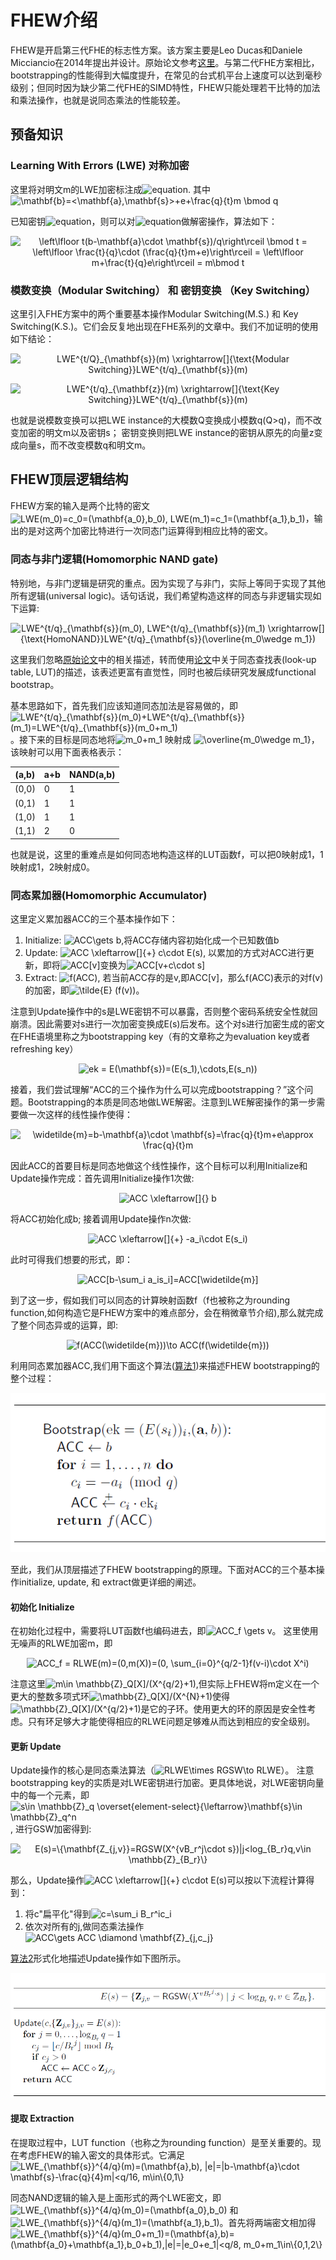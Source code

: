 # FHEW介绍

FHEW是开启第三代FHE的标志性方案。该方案主要是Leo Ducas和Daniele Micciancio在2014年提出并设计。原始论文参考[这里](https://eprint.iacr.org/2014/816.pdf)。与第二代FHE方案相比，bootstrapping的性能得到大幅度提升，在常见的台式机平台上速度可以达到毫秒级别；但同时因为缺少第二代FHE的SIMD特性，FHEW只能处理若干比特的加法和乘法操作，也就是说同态乘法的性能较差。

## 预备知识
### Learning With Errors (LWE) 对称加密
这里将对明文m的LWE加密标注成![equation](https://latex.codecogs.com/svg.image?LWE_{\mathbf{s}}(m)=(\mathbf{a},b)). 其中 <img src="https://latex.codecogs.com/svg.image?\mathbf{b}=<\mathbf{a},\mathbf{s}>&plus;e&plus;\frac{q}{t}m&space;\bmod&space;q" title="\mathbf{b}=<\mathbf{a},\mathbf{s}>+e+\frac{q}{t}m \bmod q" />

已知密钥![equation](https://latex.codecogs.com/svg.image?\vec{s})，则可以对![equation](https://latex.codecogs.com/svg.image?LWE_{\vec{s}}(m)=(\vec{a},b))做解密操作，算法如下：

<p align="center">
<img src="https://latex.codecogs.com/svg.image?\left\lfloor&space;t(b-\mathbf{a}\cdot&space;\mathbf{s})/q\right\rceil&space;\bmod&space;t&space;=&space;\left\lfloor&space;\frac{t}{q}\cdot&space;(\frac{q}{t}m&plus;e)\right\rceil&space;=&space;\left\lfloor&space;m&plus;\frac{t}{q}e\right\rceil&space;=&space;m\bmod&space;t" title="\left\lfloor t(b-\mathbf{a}\cdot \mathbf{s})/q\right\rceil \bmod t = \left\lfloor \frac{t}{q}\cdot (\frac{q}{t}m+e)\right\rceil = \left\lfloor m+\frac{t}{q}e\right\rceil = m\bmod t" />
</p>

### 模数变换（Modular Switching） 和 密钥变换 （Key Switching）
这里引入FHE方案中的两个重要基本操作Modular Switching(M.S.) 和 Key Switching(K.S.)。它们会反复地出现在FHE系列的文章中。我们不加证明的使用如下结论：

<p align="center">
<img src="https://latex.codecogs.com/svg.image?LWE^{t/Q}_{\mathbf{s}}(m)&space;\xrightarrow[]{\text{Modular&space;Switching}}LWE^{t/q}_{\mathbf{s}}(m)&space;" title="LWE^{t/Q}_{\mathbf{s}}(m) \xrightarrow[]{\text{Modular Switching}}LWE^{t/q}_{\mathbf{s}}(m) " />
</p>

<p align="center">
<img src="https://latex.codecogs.com/svg.image?LWE^{t/q}_{\mathbf{z}}(m)&space;\xrightarrow[]{\text{Key&space;Switching}}LWE^{t/q}_{\mathbf{s}}(m)&space;" title="LWE^{t/q}_{\mathbf{z}}(m) \xrightarrow[]{\text{Key Switching}}LWE^{t/q}_{\mathbf{s}}(m) " />
</p>

也就是说模数变换可以把LWE instance的大模数Q变换成小模数q(Q>q)，而不改变加密的明文m以及密钥s；
密钥变换则把LWE instance的密钥从原先的向量z变成向量s，而不改变模数q和明文m。

## FHEW顶层逻辑结构
FHEW方案的输入是两个比特的密文<img src="https://bit.ly/3BcPw7P" align="center" border="0" alt="LWE(m_0)=c_0=(\mathbf{a_0},b_0),  LWE(m_1)=c_1=(\mathbf{a_1},b_1)" width="375" height="19" />，输出的是对这两个加密比特进行一次同态门运算得到相应比特的密文。

### 同态与非门逻辑(Homomorphic NAND gate)
特别地，与非门逻辑是研究的重点。因为实现了与非门，实际上等同于实现了其他所有逻辑(universal logic)。话句话说，我们希望构造这样的同态与非逻辑实现如下运算:

<p align="center">
<img src="https://latex.codecogs.com/svg.image?LWE^{t/q}_{\mathbf{s}}(m_0),&space;LWE^{t/q}_{\mathbf{s}}(m_1)&space;\xrightarrow[]{\text{HomoNAND}}LWE^{t/q}_{\mathbf{s}}(\overline{m_0\wedge&space;m_1})" title="LWE^{t/q}_{\mathbf{s}}(m_0), LWE^{t/q}_{\mathbf{s}}(m_1) \xrightarrow[]{\text{HomoNAND}}LWE^{t/q}_{\mathbf{s}}(\overline{m_0\wedge m_1})" />
</p>

这里我们忽略[原始论文](https://eprint.iacr.org/2014/816.pdf)中的相关描述，转而使用[论文](https://eprint.iacr.org/2020/086.pdf)中关于同态查找表(look-up table, LUT)的描述，该表述更富有直觉性，同时也被后续研究发展成functional bootstrap。

基本思路如下，首先我们应该知道同态加法是容易做的，即<img src="https://latex.codecogs.com/svg.image?LWE^{t/q}_{\mathbf{s}}(m_0)&plus;LWE^{t/q}_{\mathbf{s}}(m_1)=LWE^{t/q}_{\mathbf{s}}(m_0&plus;m_1)" title="LWE^{t/q}_{\mathbf{s}}(m_0)+LWE^{t/q}_{\mathbf{s}}(m_1)=LWE^{t/q}_{\mathbf{s}}(m_0+m_1)" />。接下来的目标是同态地将<img src="https://latex.codecogs.com/svg.image?m_0&plus;m_1" title="m_0+m_1" /> 映射成 <img src="https://latex.codecogs.com/svg.image?\overline{m_0\wedge&space;m_1}" title="\overline{m_0\wedge m_1}" />，该映射可以用下面表格表示：

(a,b) | a+b  | NAND(a,b)
----  | ---- | ----
(0,0) | 0    | 1
(0,1) | 1    | 1
(1,0) | 1    | 1
(1,1) | 2    | 0

也就是说，这里的重难点是如何同态地构造这样的LUT函数f，可以把0映射成1，1映射成1，2映射成0。


### 同态累加器(Homomorphic Accumulator)
这里定义累加器ACC的三个基本操作如下：
1. Initialize: <img src="https://latex.codecogs.com/svg.image?ACC\gets&space;b" title="ACC\gets b" />,将ACC存储内容初始化成一个已知数值b
2. Update: <img src="https://latex.codecogs.com/svg.image?ACC&space;\xleftarrow[]{&plus;}&space;c\cdot&space;E(s)" title="ACC \xleftarrow[]{+} c\cdot E(s)" />, 以累加的方式对ACC进行更新，即将<img src="https://latex.codecogs.com/svg.image?ACC[v]" title="ACC[v]" />变换为<img src="https://latex.codecogs.com/svg.image?ACC[v&plus;c\cdot&space;s]" title="ACC[v+c\cdot s]" />
3. Extract: <img src="https://latex.codecogs.com/svg.image?f(ACC)" title="f(ACC)" />, 若当前ACC存的是v,即ACC[v]，那么f(ACC)表示的对f(v)的加密，即<img src="https://latex.codecogs.com/svg.image?&space;\tilde{E}&space;(f(v))" title=" \tilde{E} (f(v))" />。

注意到Update操作中的s是LWE密钥不可以暴露，否则整个密码系统安全性就回崩溃。因此需要对s进行一次加密变换成E(s)后发布。这个对s进行加密生成的密文在FHE语境里称之为bootstrapping key（有的文章称之为evaluation key或者refreshing key）

<p align="center">
  <img src="https://latex.codecogs.com/svg.image?ek&space;=&space;E(\mathbf{s})=(E(s_1),\cdots,E(s_n))" title="ek = E(\mathbf{s})=(E(s_1),\cdots,E(s_n))" />
 </p>
 
 接着，我们尝试理解“ACC的三个操作为什么可以完成bootstrapping？”这个问题。Bootstrapping的本质是同态地做LWE解密。注意到LWE解密操作的第一步需要做一次这样的线性操作使得：
 <p align="center">
  <img src="https://latex.codecogs.com/svg.image?\widetilde{m}=b-\mathbf{a}\cdot&space;\mathbf{s}=\frac{q}{t}m&plus;e\approx&space;\frac{q}{t}m" title="\widetilde{m}=b-\mathbf{a}\cdot \mathbf{s}=\frac{q}{t}m+e\approx \frac{q}{t}m" />
   </p>
  因此ACC的首要目标是同态地做这个线性操作，这个目标可以利用Initialize和Update操作完成：首先调用Initialize操作1次做:
  <p align="center">
  <img src="https://latex.codecogs.com/svg.image?ACC&space;\xleftarrow[]{}&space;b" title="ACC \xleftarrow[]{} b" /> 
  </p>
  将ACC初始化成b; 接着调用Update操作n次做:
  <p align="center">
  <img src="https://latex.codecogs.com/svg.image?ACC&space;\xleftarrow[]{&plus;}&space;-a_i\cdot&space;E(s_i)" title="ACC \xleftarrow[]{+} -a_i\cdot E(s_i)" />
  </p>
  此时可得我们想要的形式，即：
  <p align="center">
  <img src="https://latex.codecogs.com/svg.image?ACC[b-\sum_i&space;a_is_i]=ACC[\widetilde{m}]" title="ACC[b-\sum_i a_is_i]=ACC[\widetilde{m}]" />
  </p>
  
  到了这一步，假如我们可以同态的计算映射函数f（f也被称之为rounding function,如何构造它是FHEW方案中的难点部分，会在稍微章节介绍),那么就完成了整个同态异或的运算，即:
    <p align="center">
  <img src="https://latex.codecogs.com/svg.image?f(ACC(\widetilde{m}))\to&space;ACC(f(\widetilde{m}))" title="f(ACC(\widetilde{m}))\to ACC(f(\widetilde{m}))" />
    </p>
    
  利用同态累加器ACC,我们用下面这个算法([算法1](fig/alg1.png))来描述FHEW bootstrapping的整个过程：
  <p align="center">
  <img src="fig/alg1.png" alt="animated" />
   </p>
   至此，我们从顶层描述了FHEW bootstrapping的原理。下面对ACC的三个基本操作initialize, update, 和 extract做更详细的阐述。
   
   
   #### 初始化 Initialize
   在初始化过程中，需要将LUT函数f也编码进去，即<img src="https://latex.codecogs.com/svg.image?ACC_f&space;\gets&space;v" title="ACC_f \gets v" />。
   这里使用无噪声的RLWE加密m，即
    <p align="center">
   <img src="https://latex.codecogs.com/svg.image?ACC_f&space;=&space;RLWE(m)=(0,m(X))=(0,&space;\sum_{i=0}^{q/2-1}f(v-i)\cdot&space;X^i)" title="ACC_f = RLWE(m)=(0,m(X))=(0, \sum_{i=0}^{q/2-1}f(v-i)\cdot X^i)" />
    </p>
  <div>注意这里<img src="https://latex.codecogs.com/svg.image?m\in&space;\mathbb{Z}_Q[X]/(X^{q/2}&plus;1)" title="m\in \mathbb{Z}_Q[X]/(X^{q/2}+1)" />,但实际上FHEW将m定义在一个更大的整数多项式环<img src="https://latex.codecogs.com/svg.image?\mathbb{Z}_Q[X]/(X^{N}&plus;1)" title="\mathbb{Z}_Q[X]/(X^{N}+1)" />使得<img src="https://latex.codecogs.com/svg.image?\mathbb{Z}_Q[X]/(X^{q/2}&plus;1)" title="\mathbb{Z}_Q[X]/(X^{q/2}+1)" />是它的子环。使用更大的环的原因是安全性考虑。只有环足够大才能使得相应的RLWE问题足够难从而达到相应的安全级别。</div>
  
  #### 更新 Update
Update操作的核心是同态乘法算法（<img src="https://latex.codecogs.com/svg.image?RLWE\times&space;RGSW\to&space;RLWE" title="RLWE\times RGSW\to RLWE" />）。
注意bootstrapping key的实质是对LWE密钥进行加密。更具体地说，对LWE密钥向量中的每一个元素，即<img src="https://latex.codecogs.com/svg.image?s\in&space;\mathbb{Z}_q&space;\overset{element-select}{\leftarrow}\mathbf{s}\in&space;\mathbb{Z}_q^n" title="s\in \mathbb{Z}_q \overset{element-select}{\leftarrow}\mathbf{s}\in \mathbb{Z}_q^n" />, 进行GSW加密得到:
 <p align="center">
<img src="https://latex.codecogs.com/svg.image?E(s)=\{\mathbf{Z_{j,v}}=RGSW(X^{vB_r^j\cdot&space;s})|j<log_{B_r}q,v\in&space;\mathbb{Z}_{B_r}\}" title="E(s)=\{\mathbf{Z_{j,v}}=RGSW(X^{vB_r^j\cdot s})|j<log_{B_r}q,v\in \mathbb{Z}_{B_r}\}" />
 </p>
<div>那么，Update操作<img src="https://latex.codecogs.com/svg.image?ACC&space;\xleftarrow[]{&plus;}&space;c\cdot&space;E(s)" title="ACC \xleftarrow[]{+} c\cdot E(s)" />可以按以下流程计算得到：</div>

1. <div>将c"扁平化"得到<img src="https://latex.codecogs.com/svg.image?c=\sum_i&space;B_r^ic_i" title="c=\sum_i B_r^ic_i" /></div>
2. 依次对所有的j,做同态乘法操作<img src="https://latex.codecogs.com/svg.image?ACC\gets&space;ACC&space;\diamond&space;\mathbf{Z}_{j,c_j}" title="ACC\gets ACC \diamond \mathbf{Z}_{j,c_j}" />

[算法2](fig/alg2.png)形式化地描述Update操作如下图所示。
  <p align="center">
  <img src="fig/alg2.png" alt="animated" />
   </p>
   
  #### 提取 Extraction
  在提取过程中，LUT function（也称之为rounding function）是至关重要的。现在考虑FHEW的输入密文的具体形式。它满足 <img src="https://latex.codecogs.com/svg.image?LWE_{\mathbf{s}}^{4/q}(m)=(\mathbf{a},b),&space;|e|=|b-\mathbf{a}\cdot&space;\mathbf{s}-\frac{q}{4}m|<q/16,&space;m\in\{0,1\}" title="LWE_{\mathbf{s}}^{4/q}(m)=(\mathbf{a},b), |e|=|b-\mathbf{a}\cdot \mathbf{s}-\frac{q}{4}m|<q/16, m\in\{0,1\}" />
  
  同态NAND逻辑的输入是上面形式的两个LWE密文，即 <img src="https://latex.codecogs.com/svg.image?LWE_{\mathbf{s}}^{4/q}(m_0)=(\mathbf{a_0},b_0)" title="LWE_{\mathbf{s}}^{4/q}(m_0)=(\mathbf{a_0},b_0)" /> 和 <img src="https://latex.codecogs.com/svg.image?LWE_{\mathbf{s}}^{4/q}(m_1)=(\mathbf{a_1},b_1)" title="LWE_{\mathbf{s}}^{4/q}(m_1)=(\mathbf{a_1},b_1)" />。首先将两端密文相加得 <img src="https://latex.codecogs.com/svg.image?LWE_{\mathbf{s}}^{4/q}(m_0&plus;m_1)=(\mathbf{a},b)=(\mathbf{a_0}&plus;\mathbf{a_1},b_0&plus;b_1),|e|=|e_0&plus;e_1|<q/8,&space;m_0&plus;m_1\in\{0,1,2\}" title="LWE_{\mathbf{s}}^{4/q}(m_0+m_1)=(\mathbf{a},b)=(\mathbf{a_0}+\mathbf{a_1},b_0+b_1),|e|=|e_0+e_1|<q/8, m_0+m_1\in\{0,1,2\}" />
